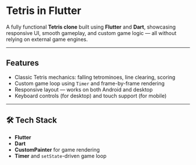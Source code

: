 #  Tetris in Flutter

A fully functional **Tetris clone** built using **Flutter** and **Dart**, showcasing responsive UI, smooth gameplay, and custom game logic — all without relying on external game engines.

---

##  Features

- Classic Tetris mechanics: falling tetrominoes, line clearing, scoring
- Custom game loop using `Timer` and frame-by-frame rendering
- Responsive layout — works on both Android and desktop
- Keyboard controls (for desktop) and touch support (for mobile)

---

## 🛠 Tech Stack

- **Flutter**  
- **Dart**  
- **CustomPainter** for game rendering  
- **Timer** and `setState`-driven game loop  


